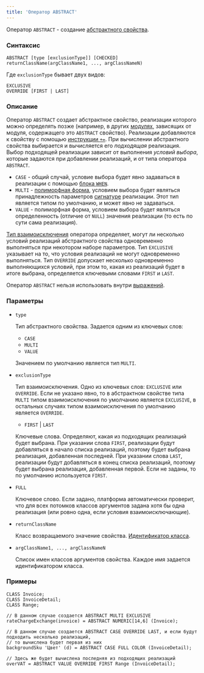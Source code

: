 ```yaml
---
title: 'Оператор ABSTRACT'
---
```


Оператор `ABSTRACT` - создание [абстрактного свойства](Property_extension.md). 

### Синтаксис

```
ABSTRACT [type [exclusionType]] [CHECKED] returnClassName(argClassName1, ..., argClassNameN)
```

Где `exclusionType` бывает двух видов:

```
EXCLUSIVE
OVERRIDE [FIRST | LAST]
```

### Описание

Оператор `ABSTRACT` создает абстрактное свойство, реализации которого можно определять позже (например, в других [модулях](Modules.md), зависящих от модуля, содержащего это `ABSTRACT` свойство). Реализации добавляются к свойству с помощью [инструкции `+=`](+=_statement.md). При вычислении абстрактного свойства выбирается и вычисляется его *подходящая* реализация. Выбор подходящей реализации зависит от выполнения *условий выбора*, которые задаются при добавлении реализаций, и от типа оператора `ABSTRACT`.

-   `CASE` - общий случай, условие выбора будет явно задаваться в реализации с помощью [блока `WHEN`](+=_statement.md).
-   `MULTI` - [полиморфная форма](Property_extension.md#poly), условием выбора будет являться принадлежность параметров [сигнатуре](CLASS_operator.md) реализации. Этот тип является типом по умолчанию, и может явно не задаваться.
-   `VALUE` - полиморфная форма, условием выбора будет являться определенность (отличие от `NULL`) значения реализации (то есть по сути сама реализация).

[Тип взаимоисключения](Property_extension.md#exclusive) оператора определяет, могут ли несколько условий реализаций абстрактного свойства одновременно выполняться при некотором наборе параметров. Тип `EXCLUSIVE `указывает на то, что условия реализаций не могут одновременно выполняться. Тип `OVERRIDE` допускает несколько одновременно выполняющихся условий, при этом то, какая из реализаций будет в итоге выбрана, определяется ключевыми словами `FIRST` и `LAST`.

Оператор `ABSTRACT` нельзя использовать внутри [выражений](Expression.md).

### Параметры

- `type`

    Тип абстрактного свойства. Задается одним из ключевых слов:
    
    - `CASE`
    - `MULTI`
    - `VALUE`
    
  Значением по умолчанию является тип `MULTI`.

- `exсlusionType`

    Тип взаимоисключения. Одно из ключевых слов: `EXCLUSIVE` или `OVERRIDE`. Если не указано явно, то в абстрактном свойстве типа `MULTI` типом взаимоисключения по умолчанию является `EXCLUSIVE`, в остальных случаях типом взаимоисключения по умолчанию является `OVERRIDE`.

    - `FIRST` | `LAST`
    
    Ключевые слова. Определяют, какая из подходящих реализаций будет выбрана. При указании слова `FIRST`, реализации будут добавляться в начало списка реализаций, поэтому будет выбрана реализация, добавленная последней. При указании слова `LAST`, реализации будут добавляться в конец списка реализаций, поэтому будет выбрана реализация, добавленная первой. Если не заданы, то по умолчанию используется `FIRST`. 

- `FULL`

    Ключевое слово. Если задано, платформа автоматически проверит, что для всех потомков классов аргументов задана хотя бы одна реализация (или ровно одна, если условия взаимоисключающие).

- `returnClassName`

    Класс возвращаемого значение свойства. [Идентификатор класса](IDs.md#classid).

- `argClassName1, ..., argClassNameN`

    Список имен классов аргументов свойства. Каждое имя задается идентификатором класса.

### Примеры


```lsf
CLASS Invoice;
CLASS InvoiceDetail;
CLASS Range;

// В данном случае создается ABSTRACT MULTI EXCLUSIVE
rateChargeExchange(invoice) = ABSTRACT NUMERIC[14,6] (Invoice);
             
// В данном случае создается ABSTRACT CASE OVERRIDE LAST, и если будут подходить несколько реализаций, 
// то вычислена будет первая из них
backgroundSku 'Цвет' (d) = ABSTRACT CASE FULL COLOR (InvoiceDetail); 
                                                                            
// Здесь же будет вычислена последняя из подходящих реализаций
overVAT = ABSTRACT VALUE OVERRIDE FIRST Range (InvoiceDetail);          
```

